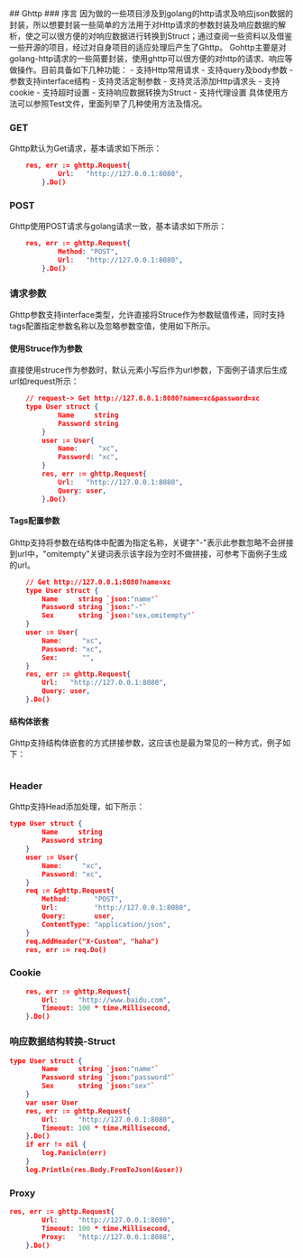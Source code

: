 <link rel="stylesheet" href="http://yandex.st/highlightjs/6.2/styles/googlecode.min.css">

<script src="http://code.jquery.com/jquery-1.7.2.min.js"></script>

<script src="http://yandex.st/highlightjs/6.2/highlight.min.js"></script>

<script>hljs.initHighlightingOnLoad();</script>

<script type="text/javascript">

 $(document).ready(function(){

    $("h2,h3,h4,h5,h6").each(function(i,item){

        var tag = $(item).get(0).localName;

        $(item).attr("id","wow"+i);

        $("#category").append('<a class="new'+tag+'" href="#wow'+i+'">'+$(this).text()+'</a></br>');

        $(".newh2").css("margin-left",0);

        $(".newh3").css("margin-left",20);

        $(".newh4").css("margin-left",40);

        $(".newh5").css("margin-left",60);

        $(".newh6").css("margin-left",80);

    });

 });

</script>

<div id="category"></div>
## Ghttp
### 序言
因为做的一些项目涉及到golang的http请求及响应json数据的封装，所以想要封装一些简单的方法用于对Http请求的参数封装及响应数据的解析，使之可以很方便的对响应数据进行转换到Struct；通过查阅一些资料以及借鉴一些开源的项目，经过对自身项目的适应处理后产生了Ghttp。   
Gohttp主要是对golang-http请求的一些简要封装，使用ghttp可以很方便的对http的请求、响应等做操作。目前具备如下几种功能：  
- 支持Http常用请求  
- 支持query及body参数  
- 参数支持interface结构  
- 支持灵活定制参数
- 支持灵活添加Http请求头
- 支持cookie
- 支持超时设置
- 支持响应数据转换为Struct
- 支持代理设置  
具体使用方法可以参照Test文件，里面列举了几种使用方法及情况。

### GET
Ghttp默认为Get请求，基本请求如下所示：  

```json
	res, err := ghttp.Request{
			Url:   "http://127.0.0.1:8080",
		}.Do()
```
### POST  
Ghttp使用POST请求与golang请求一致，基本请求如下所示：  

```json
	res, err := ghttp.Request{
			Method: "POST",
			Url:   "http://127.0.0.1:8080",
		}.Do()
```
### 请求参数
Ghttp参数支持interface类型，允许直接将Struce作为参数赋值传递，同时支持tags配置指定参数名称以及忽略参数空值，使用如下所示。  
#### 使用Struce作为参数  
直接使用struce作为参数时，默认元素小写后作为url参数，下面例子请求后生成url如request所示：  

```json  
	// request-> Get http://127.0.0.1:8080?name=xc&password=xc
	type User struct {
			Name     string
			Password string
		}
		user := User{
			Name:     "xc",
			Password: "xc",
		}
		res, err := ghttp.Request{
			Url:   "http://127.0.0.1:8080",
			Query: user,
		}.Do()
```
#### Tags配置参数
Ghttp支持将参数在结构体中配置为指定名称，关键字"-"表示此参数忽略不会拼接到url中，"omitempty"关键词表示该字段为空时不做拼接，可参考下面例子生成的url。  

```json  
	// Get http://127.0.0.1:8080?name=xc
	type User struct {
		Name     string `json:"name"`
		Password string `json:"-"`
		Sex      string `json:"sex,omitempty"`
	}
	user := User{
		Name:     "xc",
		Password: "xc",
		Sex:      "",
	}
	res, err := ghttp.Request{
		Url:   "http://127.0.0.1:8080",
		Query: user,
	}.Do()
```
#### 结构体嵌套  
Ghttp支持结构体嵌套的方式拼接参数，这应该也是最为常见的一种方式，例子如下：  
```json
``` 
### Header
Ghttp支持Head添加处理，如下所示：

```json
type User struct {
		Name     string
		Password string
	}
	user := User{
		Name:     "xc",
		Password: "xc",
	}
	req := &ghttp.Request{
		Method:      "POST",
		Url:         "http://127.0.0.1:8080",
		Query:       user,
		ContentType: "application/json",
	}
	req.AddHeader("X-Custom", "haha")
	res, err := req.Do()
```

### Cookie

```json
	res, err := ghttp.Request{
		Url:     "http://www.baidu.com",
		Timeout: 100 * time.Millisecond,
	}.Do()
```
### 响应数据结构转换-Struct

```json
type User struct {
		Name     string `json:"name"`
		Password string `json:"password"`
		Sex      string `json:"sex"`
	}
	var user User
	res, err := ghttp.Request{
		Url:     "http://127.0.0.1:8080",
		Timeout: 100 * time.Millisecond,
	}.Do()
	if err != nil {
		log.Panicln(err)
	}
	log.Println(res.Body.FromToJson(&user))
```

### Proxy

```json
res, err := ghttp.Request{
		Url:     "http://127.0.0.1:8080",
		Timeout: 100 * time.Millisecond,
		Proxy:   "http://127.0.0.1:8088",
	}.Do()
```